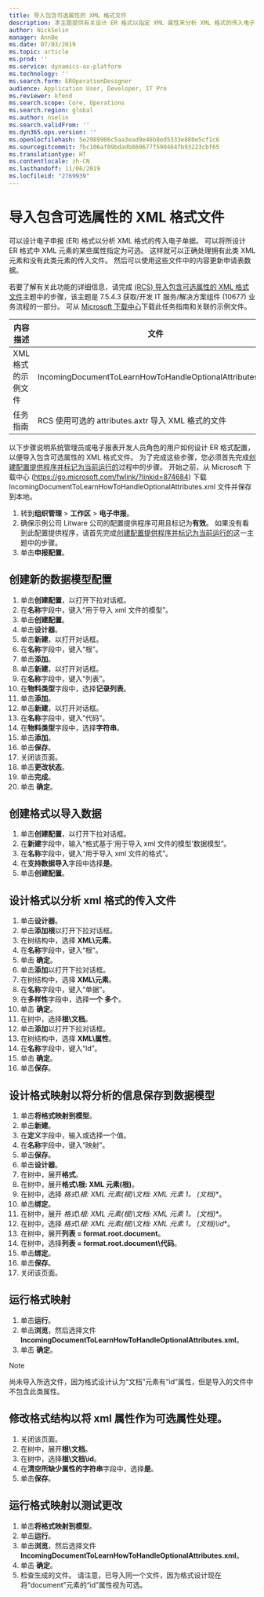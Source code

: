 ```yaml
---
title: 导入包含可选属性的 XML 格式文件
description: 本主题提供有关设计 ER 格式以指定 XML 属性来分析 XML 格式的传入电子单据的信息。
author: NickSelin
manager: AnnBe
ms.date: 07/03/2019
ms.topic: article
ms.prod: ''
ms.service: dynamics-ax-platform
ms.technology: ''
ms.search.form: EROperationDesigner
audience: Application User, Developer, IT Pro
ms.reviewer: kfend
ms.search.scope: Core, Operations
ms.search.region: global
ms.author: nselin
ms.search.validFrom: ''
ms.dyn365.ops.version: ''
ms.openlocfilehash: 5e2989906c5aa3ead9e46b8ed5333e880e5cf1c6
ms.sourcegitcommit: fbc106af09bdadb860677f590464fb93223cbf65
ms.translationtype: HT
ms.contentlocale: zh-CN
ms.lasthandoff: 11/06/2019
ms.locfileid: "2769939"
---
```

# <a name="import-files-in-xml-format-with-optional-attributes"></a>导入包含可选属性的 XML 格式文件

可以设计电子申报 (ER) 格式以分析 XML 格式的传入电子单据。 可以将所设计 ER 格式中 XML 元素的某些属性指定为可选。 这样就可以正确处理拥有此类 XML 元素和没有此类元素的传入文件。 然后可以使用这些文件中的内容更新申请表数据。

若要了解有关此功能的详细信息，请完成 [(RCS) 导入包含可选属性的 XML 格式文件](tasks/import-files-xml-format-optional-attributes.md)主题中的步骤，该主题是 7.5.4.3 获取/开发 IT 服务/解决方案组件 (10677) 业务流程的一部分。 可从 [Microsoft 下载中心](https://go.microsoft.com/fwlink/?linkid=874684)下载此任务指南和关联的示例文件。


| 内容描述       | 文件                                                         |
|---------------------------|--------------------------------------------------------------|
| XML 格式的示例文件 | IncomingDocumentToLearnHowToHandleOptionalAttributes.xml     |
| 任务指南                | RCS 使用可选的 attributes.axtr 导入 XML 格式的文件 |


以下步骤说明系统管理员或电子报表开发人员角色的用户如何设计 ER 格式配置，以便导入包含可选属性的 XML 格式文件。 为了完成这些步骤，您必须首先完成[创建配置提供程序并标记为当前运行的](tasks/er-configuration-provider-mark-it-active-2016-11.md)过程中的步骤。 开始之前，从 Microsoft 下载中心 (https://go.microsoft.com/fwlink/?linkid=874684) 下载 IncomingDocumentToLearnHowToHandleOptionalAttributes.xml 文件并保存到本地。

1. 转到**组织管理** > **工作区** > **电子申报**。
2. 确保示例公司 Litware 公司的配置提供程序可用且标记为**有效**。 如果没有看到此配置提供程序，请首先完成[创建配置提供程序并标记为当前运行的](tasks/er-configuration-provider-mark-it-active-2016-11.md)这一主题中的步骤。
3. 单击**申报配置**。

## <a name="create-a-new-data-model-configuration"></a>创建新的数据模型配置
1. 单击**创建配置**，以打开下拉对话框。
2. 在**名称**字段中，键入“用于导入 xml 文件的模型”。
3. 单击**创建配置**。
4. 单击**设计器**。
5. 单击**新建**，以打开对话框。
6. 在**名称**字段中，键入“根”。
7. 单击**添加**。
8. 单击**新建**，以打开对话框。
9. 在**名称**字段中，键入“列表”。
10. 在**物料类型**字段中，选择**记录列表**。
11. 单击**添加**。
12. 单击**新建**，以打开对话框。
13. 在**名称**字段中，键入“代码”。
14. 在**物料类型**字段中，选择**字符串**。
15. 单击**添加**。
16. 单击**保存**。
17. 关闭该页面。
18. 单击**更改状态**。
19. 单击**完成**。
20. 单击 **确定**。

## <a name="create-a-format-for-data-import"></a>创建格式以导入数据
1. 单击**创建配置**，以打开下拉对话框。
2. 在**新建**字段中，输入“格式基于‘用于导入 xml 文件的模型’数据模型”。
3. 在**名称**字段中，键入“用于导入 xml 文件的格式”。 
4. 在**支持数据导入**字段中选择**是**。
5. 单击**创建配置**。

## <a name="design-a-format-to-parse-incoming-file-in-xml-format"></a>设计格式以分析 xml 格式的传入文件
1. 单击**设计器**。
2. 单击**添加根**以打开下拉对话框。
3. 在树结构中，选择 **XML\元素**。
4. 在**名称**字段中，键入“根”。
5. 单击 **确定**。
6. 单击**添加**以打开下拉对话框。
7. 在树结构中，选择 **XML\元素**。
8. 在**名称**字段中，键入“单据”。
9. 在**多样性**字段中，选择**一个 多个**。
10. 单击 **确定**。
11. 在树中，选择**根\文档**。
12. 单击**添加**以打开下拉对话框。
13. 在树结构中，选择 **XML\属性**。
14. 在**名称**字段中，键入“Id”。
15. 单击 **确定**。
16. 单击**保存**。

## <a name="design-a-format-mapping-to-save-parsed-information-to-data-model"></a>设计格式映射以将分析的信息保存到数据模型
1.  单击**将格式映射到模型**。
2.  单击**新建**。
3.  在**定义**字段中，输入或选择一个值。
4.  在**名称**字段中，键入“映射”。
5.  单击**保存**。
6.  单击**设计器**。
7.  在树中，展开**格式**。
8.  在树中，展开**格式\根: XML 元素(根)**。
9.  在树中，选择 **格式\根: XML 元素(根)\文档: XML 元素 1*。 (文档)**。
10. 单击**绑定**。
11. 在树中，展开 **格式\根: XML 元素(根)\文档: XML 元素 1*。 (文档)**。
12. 在树中，选择 **格式\根: XML 元素(根)\文档: XML 元素 1*。 (文档)\id**。
13. 在树中，展开**列表 = format.root.document**。
14. 在树中，选择**列表 = format.root.document\代码**。
15. 单击**绑定**。
16. 单击**保存**。
17. 关闭该页面。

## <a name="run-format-mapping"></a>运行格式映射
1. 单击**运行**。
2. 单击**浏览**，然后选择文件 **IncomingDocumentToLearnHowToHandleOptionalAttributes.xml**。
3. 单击 **确定**。

> [!NOTE]
> 尚未导入所选文件，因为格式设计认为“文档”元素有“id”属性，但是导入的文件中不包含此类属性。

## <a name="modify-format-structure-to-handle-xml-attribute-as-optional"></a>修改格式结构以将 xml 属性作为可选属性处理。
1. 关闭该页面。
2. 在树中，展开**根\文档**。
3. 在树中，选择**根\文档\id**。
4. 在**清空所缺少属性的字符串**字段中，选择**是**。
5. 单击**保存**。

## <a name="run-format-mapping-to-test-changes"></a>运行格式映射以测试更改
1. 单击**将格式映射到模型**。
2. 单击**运行**。
3. 单击**浏览**，然后选择文件 **IncomingDocumentToLearnHowToHandleOptionalAttributes.xml**。
4. 单击 **确定**。
5. 检查生成的文件。 请注意，已导入同一个文件，因为格式设计现在将“document”元素的“id”属性视为可选。
